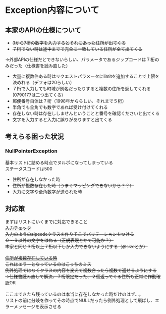 # Exception内容について

## 本家のAPIの仕様について

* ~~3から7桁の数字を入力するとそれにあった住所が出てくる~~
* ~~７桁でない時は途中までで完全に一致している住所が全て出てくる~~

→外部APIの仕様だとできないらしい、パラメータであるジップコードは７桁のみだった（仕様書を読み直した）

* 大量に複数件ある時はリクエストパラメータにlimitを追加することで上限を決めれる（デフォは20らしい）
* ７桁で入力しても町域が別名だったりすると複数の住所を返してくれる(0790177は二つ出てくる)
* 郵便番号自体は７桁（1998年かららしい、それまで５桁）
* 半角でも全角でも数字であれば受け付けてくれる
* 存在しない時は存在ししませんということと番号を確認くださいと出てくる
* 文字を入力すると入力に誤りがありますと出てくる

## 考えらる困った状況

### NullPointerException

基本リストに詰める時点でヌルポになってしまっている  
ステータスコードは500

* 住所が存在しなかった時
* ~~住所が複数存在した時（うまくマッピングできないから？？）~~
* ~~入力に文字や全角数字が送られた時~~

## 対応策

まずはリストにいくまでに対応できること  
~~<ins>入力チェック</ins>  
入力のようのzipcodeクラスを作りそこでバリテーションをつける  
０〜９以外の文字をはねる（正規表現とかで可能か？）  
本家と同じ３桁以上７桁以下しか入力できないようにする（@sizeとか）~~  
<br />
~~<ins>住所が複数存在している時</ins>  
これはエラーとなっているのはこっちのミス  
例外処理ではなくクラスの内容を変えて複数合ったら複数で返せるようにする  
→仕様書読み直して解決、７桁限定だった、２個返ってくる住所も正常に作動確認OK~~
<br />
<br />
ここまできたら残っているのは本当に存在しなかった時だけのはず…。  
リストの前に分岐を作ってその時点でNULLだったら例外処理として飛ばし、エラーメッセージを表示させる

